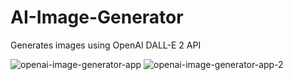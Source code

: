 # AI-Image-Generator
Generates images using OpenAI DALL-E 2 API

![openai-image-generator-app](https://user-images.githubusercontent.com/19680931/206354293-eff9b762-9fe0-4fc9-9c2e-86e8188707aa.png)
![openai-image-generator-app-2](https://user-images.githubusercontent.com/19680931/206354295-83da925d-763b-4f12-b1de-cac81d0d66ab.png)

